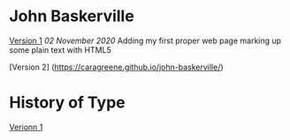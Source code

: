 John Baskerville
================
[Version 1](https://caragreene.github.io/john-baskerville/)
*02 November 2020*
Adding my first proper web page marking up some plain text with HTML5

[Version 2] (https://caragreene.github.io/john-baskerville/)


History of Type
===============
[Verionn 1]( https://caragreene.github.io/john-baskerville/)
